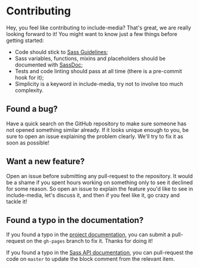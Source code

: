 # Contributing

Hey, you feel like contributing to include-media? That's great, we are really looking forward to it! You might want to know just a few things before getting started:

* Code should stick to [Sass Guidelines](http://sass-guidelin.es);
* Sass variables, functions, mixins and placeholders should be documented with [SassDoc](http://sassdoc.com);
* Tests and code linting should pass at all time (there is a pre-commit hook for it);
* Simplicity is a keyword in include-media, try not to involve too much complexity.

## Found a bug?

Have a quick search on the GitHub repository to make sure someone has not opened something similar already. If it looks unique enough to you, be sure to open an issue explaining the problem clearly. We'll try to fix it as soon as possible!

## Want a new feature?

Open an issue before submitting any pull-request to the repository. It would be a shame if you spent hours working on something only to see it declined for some reason. So open an issue to explain the feature you'd like to see in include-media, let's discuss it, and then if you feel like it, go crazy and tackle it!

## Found a typo in the documentation?

If you found a typo in the [project documentation](http://include-media.com), you can submit a pull-request on the `gh-pages` branch to fix it. Thanks for doing it!

If you found a typo in the [Sass API documentation](http://include-media.com/documentation/), you can pull-request the code on `master` to update the block comment from the relevant item.
